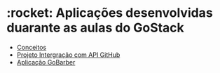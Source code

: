 <h1>:rocket: Aplicações desenvolvidas duarante as aulas do GoStack</h1>

<ul>
  <li><a href="https://github.com/AnaPaulaMenezes/bootcamp-gostack/tree/master/conceitos-dev">Conceitos</a></li>
  <li><a href="https://github.com/AnaPaulaMenezes/bootcamp-gostack/tree/master/projeto-integracao-api-github">Projeto Intergração com API GitHub</a></li>
  <li><a href="https://github.com/AnaPaulaMenezes/bootcamp-gostack/tree/master/gobarber">Aplicação GoBarber</a></li>
</ul>


